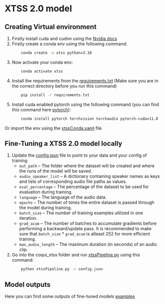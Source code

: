 # XTSS 2.0 model

## Creating Virtual environment
1. Firstly install cuda and cudnn using the [Nvidia docs](https://docs.nvidia.com/deeplearning/cudnn/install-guide/index.html#install-windows)
2. Firstly create a conda env using the following command:
    ```bash
        conda create -n xtss python=3.10
    ```
3. Now activate your conda env:
    ```bash
        conda activate xtss
    ```
4. Install the requirements from the [requirements.txt](requirements.txt) (Make sure you are in the correct directory before you run this command)
    ```bash
        pip install -r requirements.txt
    ```
5. Install cuda enabled pytorch using the following command (you can find this command here [pytorch](https://pytorch.org/)):
    ```bash
        conda install pytorch torchvision torchaudio pytorch-cuda=11.8 -c pytorch -c nvidia
    ```

Or import the env using the [xtssConda.yaml](xtssConda.yaml) file


## Fine-Tuning a XTSS 2.0 model locally

1. Update the [config.json](config.json) file to point to your data and your config of training 
    - `out_path` – The folder where the dataset will be created and where the runs of the model will be saved.
    - `audio_speaker_list` – A dictionary containing speaker names as keys and lists of corresponding audio file paths as values.
    - `eval_percentage` – The percentage of the dataset to be used for evaluation during training.
    - `language` – The language of the audio data.
    - `epochs` – The number of times the entire dataset is passed through the model during training.
    - `batch_size` – The number of training examples utilized in one iteration.
    - `grad_acum` – The number of batches to accumulate gradients before performing a backward/update pass. It is recommended to make sure that `batch_size` * `grad_acum` is atleast 252 for more efficient training.
    - `max_audio_length` – The maximum duration (in seconds) of an audio clip.
2. Go into the coqui_xtss folder and run [xtssPipeline.py](xtssPipeline.py) using this command:
    ```bash
        python xtssPipeline.py -c config.json
    ```

## Model outputs

Here you can find some outputs of fine-tuned models [examples](examples/)